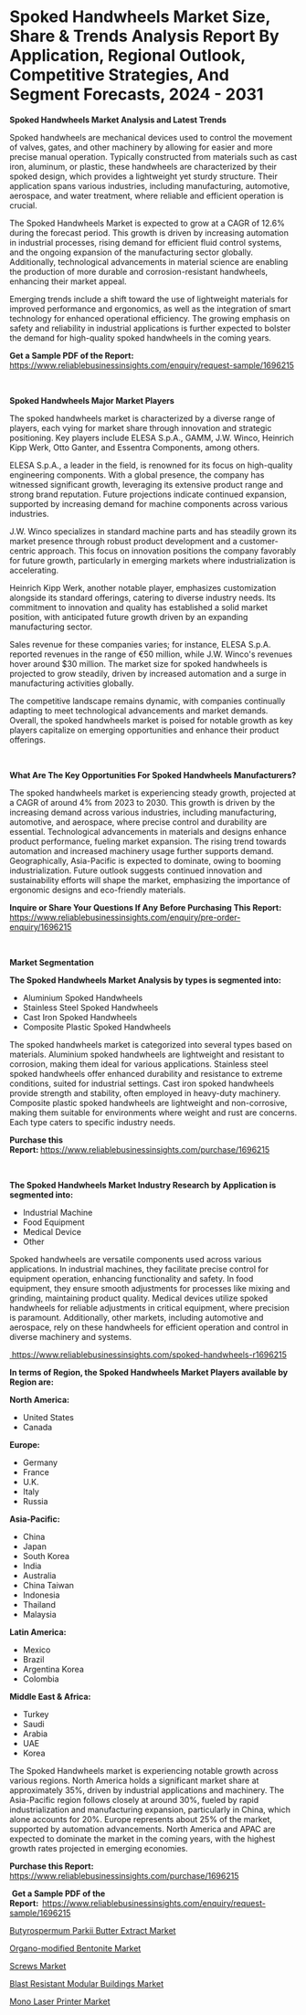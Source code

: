 <p><h1>Spoked Handwheels Market Size, Share & Trends Analysis Report By Application, Regional Outlook, Competitive Strategies, And Segment Forecasts, 2024 - 2031</h1></p><p><strong>Spoked Handwheels Market Analysis and Latest Trends</strong></p>
<p><p>Spoked handwheels are mechanical devices used to control the movement of valves, gates, and other machinery by allowing for easier and more precise manual operation. Typically constructed from materials such as cast iron, aluminum, or plastic, these handwheels are characterized by their spoked design, which provides a lightweight yet sturdy structure. Their application spans various industries, including manufacturing, automotive, aerospace, and water treatment, where reliable and efficient operation is crucial.</p><p>The Spoked Handwheels Market is expected to grow at a CAGR of 12.6% during the forecast period. This growth is driven by increasing automation in industrial processes, rising demand for efficient fluid control systems, and the ongoing expansion of the manufacturing sector globally. Additionally, technological advancements in material science are enabling the production of more durable and corrosion-resistant handwheels, enhancing their market appeal. </p><p>Emerging trends include a shift toward the use of lightweight materials for improved performance and ergonomics, as well as the integration of smart technology for enhanced operational efficiency. The growing emphasis on safety and reliability in industrial applications is further expected to bolster the demand for high-quality spoked handwheels in the coming years.</p></p>
<p><strong>Get a Sample PDF of the Report:&nbsp;</strong> <a href="https://www.reliablebusinessinsights.com/enquiry/request-sample/1696215?utm_campaign=96&utm_medium=2&utm_source=Github&utm_content=ia&utm_term=19102024&utm_id=spoked-handwheels">https://www.reliablebusinessinsights.com/enquiry/request-sample/1696215</a></p>
<p>&nbsp;</p>
<p><strong>Spoked Handwheels Major Market Players</strong></p>
<p><p>The spoked handwheels market is characterized by a diverse range of players, each vying for market share through innovation and strategic positioning. Key players include ELESA S.p.A., GAMM, J.W. Winco, Heinrich Kipp Werk, Otto Ganter, and Essentra Components, among others. </p><p>ELESA S.p.A., a leader in the field, is renowned for its focus on high-quality engineering components. With a global presence, the company has witnessed significant growth, leveraging its extensive product range and strong brand reputation. Future projections indicate continued expansion, supported by increasing demand for machine components across various industries.</p><p>J.W. Winco specializes in standard machine parts and has steadily grown its market presence through robust product development and a customer-centric approach. This focus on innovation positions the company favorably for future growth, particularly in emerging markets where industrialization is accelerating.</p><p>Heinrich Kipp Werk, another notable player, emphasizes customization alongside its standard offerings, catering to diverse industry needs. Its commitment to innovation and quality has established a solid market position, with anticipated future growth driven by an expanding manufacturing sector.</p><p>Sales revenue for these companies varies; for instance, ELESA S.p.A. reported revenues in the range of €50 million, while J.W. Winco's revenues hover around $30 million. The market size for spoked handwheels is projected to grow steadily, driven by increased automation and a surge in manufacturing activities globally.</p><p>The competitive landscape remains dynamic, with companies continually adapting to meet technological advancements and market demands. Overall, the spoked handwheels market is poised for notable growth as key players capitalize on emerging opportunities and enhance their product offerings.</p></p>
<p>&nbsp;</p>
<p><strong>What Are The Key Opportunities For Spoked Handwheels Manufacturers?</strong></p>
<p><p>The spoked handwheels market is experiencing steady growth, projected at a CAGR of around 4% from 2023 to 2030. This growth is driven by the increasing demand across various industries, including manufacturing, automotive, and aerospace, where precise control and durability are essential. Technological advancements in materials and designs enhance product performance, fueling market expansion. The rising trend towards automation and increased machinery usage further supports demand. Geographically, Asia-Pacific is expected to dominate, owing to booming industrialization. Future outlook suggests continued innovation and sustainability efforts will shape the market, emphasizing the importance of ergonomic designs and eco-friendly materials.</p></p>
<p><strong>Inquire or Share Your Questions If Any Before Purchasing This Report:</strong> <a href="https://www.reliablebusinessinsights.com/enquiry/pre-order-enquiry/1696215?utm_campaign=96&utm_medium=2&utm_source=Github&utm_content=ia&utm_term=19102024&utm_id=spoked-handwheels">https://www.reliablebusinessinsights.com/enquiry/pre-order-enquiry/1696215</a></p>
<p>&nbsp;</p>
<p><strong>Market Segmentation</strong></p>
<p><strong>The Spoked Handwheels Market Analysis by types is segmented into:</strong></p>
<p><ul><li>Aluminium Spoked Handwheels</li><li>Stainless Steel Spoked Handwheels</li><li>Cast Iron Spoked Handwheels</li><li>Composite Plastic Spoked Handwheels</li></ul></p>
<p><p>The spoked handwheels market is categorized into several types based on materials. Aluminium spoked handwheels are lightweight and resistant to corrosion, making them ideal for various applications. Stainless steel spoked handwheels offer enhanced durability and resistance to extreme conditions, suited for industrial settings. Cast iron spoked handwheels provide strength and stability, often employed in heavy-duty machinery. Composite plastic spoked handwheels are lightweight and non-corrosive, making them suitable for environments where weight and rust are concerns. Each type caters to specific industry needs.</p></p>
<p><strong>Purchase this Report:&nbsp;</strong><a href="https://www.reliablebusinessinsights.com/purchase/1696215?utm_campaign=96&utm_medium=2&utm_source=Github&utm_content=ia&utm_term=19102024&utm_id=spoked-handwheels">https://www.reliablebusinessinsights.com/purchase/1696215</a></p>
<p>&nbsp;</p>
<p><strong>The Spoked Handwheels Market Industry Research by Application is segmented into:</strong></p>
<p><ul><li>Industrial Machine</li><li>Food Equipment</li><li>Medical Device</li><li>Other</li></ul></p>
<p><p>Spoked handwheels are versatile components used across various applications. In industrial machines, they facilitate precise control for equipment operation, enhancing functionality and safety. In food equipment, they ensure smooth adjustments for processes like mixing and grinding, maintaining product quality. Medical devices utilize spoked handwheels for reliable adjustments in critical equipment, where precision is paramount. Additionally, other markets, including automotive and aerospace, rely on these handwheels for efficient operation and control in diverse machinery and systems.</p></p>
<p><a href="https://www.reliablebusinessinsights.com/spoked-handwheels-r1696215?utm_campaign=96&utm_medium=2&utm_source=Github&utm_content=ia&utm_term=19102024&utm_id=spoked-handwheels">&nbsp;https://www.reliablebusinessinsights.com/spoked-handwheels-r1696215</a></p>
<p><strong>In terms of Region, the Spoked Handwheels Market Players available by Region are:</strong></p>
<p>
    <p> <strong> North America: </strong>
        <ul>
            <li>United States</li>
            <li>Canada</li>
        </ul>
        </p> 
    <p> <strong> Europe: </strong>
        <ul>
            <li>Germany</li>
            <li>France</li>
            <li>U.K.</li>
            <li>Italy</li>
            <li>Russia</li>
        </ul>
        </p> 
    <p> <strong> Asia-Pacific: </strong>
        <ul>
            <li>China</li>
            <li>Japan</li>
            <li>South Korea</li>
            <li>India</li>
            <li>Australia</li>
            <li>China Taiwan</li>
            <li>Indonesia</li>
            <li>Thailand</li>
            <li>Malaysia</li>
        </ul>
        </p> 
    <p> <strong> Latin America: </strong>
        <ul>
            <li>Mexico</li>
            <li>Brazil</li>
            <li>Argentina Korea</li>
            <li>Colombia</li>
        </ul>
        </p> 
    <p> <strong> Middle East & Africa: </strong>
        <ul>
            <li>Turkey</li>
            <li>Saudi</li>
            <li>Arabia</li>
            <li>UAE</li>
            <li>Korea</li>
        </ul>
    </p>
    </p>
<p><p>The Spoked Handwheels market is experiencing notable growth across various regions. North America holds a significant market share at approximately 35%, driven by industrial applications and machinery. The Asia-Pacific region follows closely at around 30%, fueled by rapid industrialization and manufacturing expansion, particularly in China, which alone accounts for 20%. Europe represents about 25% of the market, supported by automation advancements. North America and APAC are expected to dominate the market in the coming years, with the highest growth rates projected in emerging economies.</p></p>
<p><strong>Purchase this Report: </strong><a href="https://www.reliablebusinessinsights.com/purchase/1696215?utm_campaign=96&utm_medium=2&utm_source=Github&utm_content=ia&utm_term=19102024&utm_id=spoked-handwheels">https://www.reliablebusinessinsights.com/purchase/1696215</a></p>
<p>&nbsp;<strong>Get a Sample PDF of the Report:&nbsp;&nbsp;</strong><a href="https://www.reliablebusinessinsights.com/enquiry/request-sample/1696215?utm_campaign=96&utm_medium=2&utm_source=Github&utm_content=ia&utm_term=19102024&utm_id=spoked-handwheels">https://www.reliablebusinessinsights.com/enquiry/request-sample/1696215</a></p>
<p><strong></strong></p>
<p><p><a href="https://github.com/MegiMusaj575/Market-Research-Report-List-1/blob/main/butyrospermum-parkii-butter-extract-market.md?utm_campaign=96&utm_medium=2&utm_source=Github&utm_content=ia&utm_term=19102024&utm_id=spoked-handwheels">Butyrospermum Parkii Butter Extract Market</a></p><p><a href="https://github.com/jennyt6m/Market-Research-Report-List-1/blob/main/organo-modified-bentonite-market.md?utm_campaign=96&utm_medium=2&utm_source=Github&utm_content=ia&utm_term=19102024&utm_id=spoked-handwheels">Organo-modified Bentonite Market</a></p><p><a href="https://issuu.com/reportprime-2/docs/screws-market-size-2030.pptx_05a56cadb1cf91?utm_campaign=96&utm_medium=2&utm_source=Github&utm_content=ia&utm_term=19102024&utm_id=spoked-handwheels">Screws Market</a></p><p><a href="https://www.linkedin.com/pulse/influencing-factors-blast-resistant-modular-buildings-lx8pc?utm_campaign=96&utm_medium=2&utm_source=Github&utm_content=ia&utm_term=19102024&utm_id=spoked-handwheels">Blast Resistant Modular Buildings Market</a></p><p><a href="https://issuu.com/reportprime-2/docs/mono-laser-printer-market-size-2030_9c0cbe17110281?utm_campaign=96&utm_medium=2&utm_source=Github&utm_content=ia&utm_term=19102024&utm_id=spoked-handwheels">Mono Laser Printer Market</a></p></p>